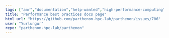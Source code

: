 ```yaml
---
tags: ["amr","documentation","help-wanted","high-performance-computing","kokkos","parthenon"]
title: "Performance best practices docs page"
html_url: "https://github.com/parthenon-hpc-lab/parthenon/issues/706"
user: "Yurlungur"
repo: "parthenon-hpc-lab/parthenon"
---
```


